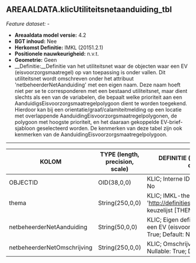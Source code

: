 ## AREAALDATA.klicUtiliteitsnetaanduiding_tbl

*Feature dataset: -*

* __Areaaldata model versie:__ 4.2
* __BGT inhoud:__ Nee
* __Herkomst Definitie:__ IMKL (20151.2.1)
* __Positionele nauwkeurigheid:__ n.v.t.
* __Geometrie:__ Geen
* __Definitie:__Definitie van het utiliteitsnet waar de objecten waar een EV (eisvoorzorgsmaatregel) op van toepassing is onder vallen. Dit utiliteitsnet wordt omschreven onder het attribuut 'netbeheerderNetAanduiding' met een eigen naam. Deze naam hoeft niet per se te corresponderen met een bestaand utiliteitsnet, maar dient slechts als een van de variabelen, die bepaalt welke prioriteit aan een AanduidigsEisvoorzorgsmaatregelpolygoon dient te worden toegekend. Hierdoor kan bij een orientatie/graaf/calamiteitmelding op een locatie met overlappende AanduidingEisvoorzorgsmaatregelpolygonen, de polygoon met hoogste prioriteit, en het daaraan gekoppelde EV-brief-sjabloon geselecteerd worden. De kenmerken van deze tabel zijn ook kenmerken van de AanduidingEisvoorzorgsmaatregelpolygoon.

***

|__KOLOM__                             |__TYPE (length, precision, scale)__          	          |__DEFINITIE__ (oorsprong; beschrijving; keuzelijst; nullable; default; zichtbaar in Areaalviewer)|
|------                              |----                    |-----    |
|OBJECTID                            |OID(38,0,0)             |KLIC; Interne ID ArcGIS; ; Nullable: False; Default: None; Visible: No|
|thema                               |String(250,0,0)         |KLIC; IMKL-thema uit waardelijsten 1.2.1. Begint doorgaans met 'http://definities.geostandaarden.nl/imkl2015/id/waarde/Thema/'; keuzelijst [THEMA]; Nullable: True; Default: None; Visible: No|
|netbeheerderNetAanduiding           |String(50,0,0)          |KLIC; Eigen definitie van het utiliteitsnet waar de objecten waar een EV (eisvoorzorgsmaatregel) op van toepassing is; ; Nullable: True; Default: None; Visible: No|
|netbeheerderNetOmschrijving         |String(250,0,0)         |KLIC; Omschrijving van de netbeheerderNetAanduiding; ; Nullable: True; Default: None; Visible: No|